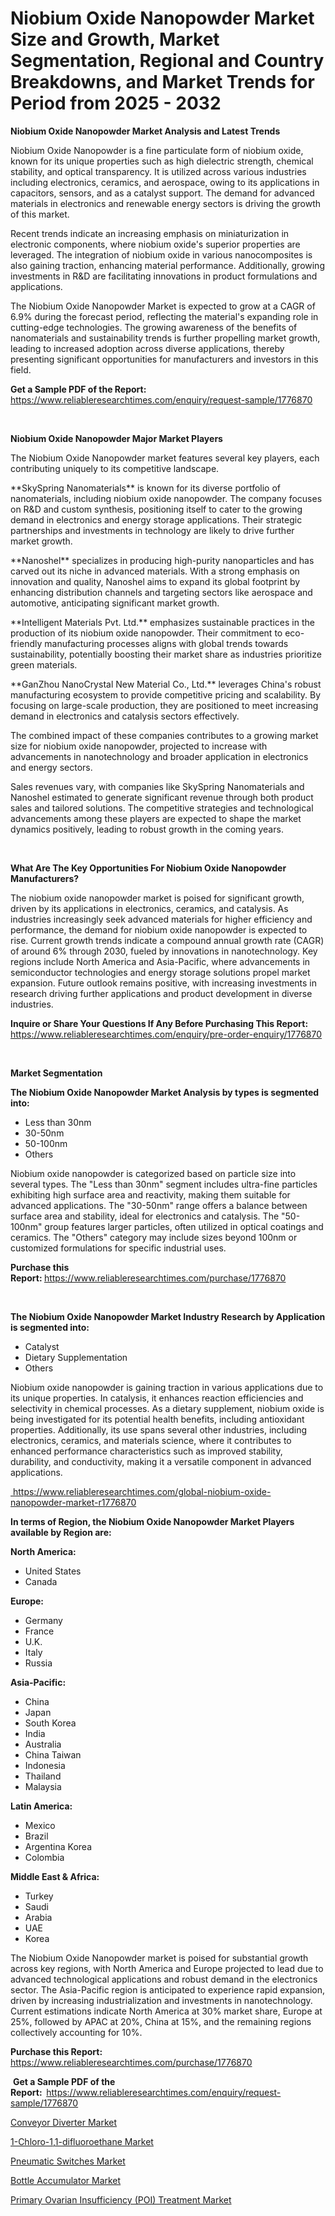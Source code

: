<p><h1>Niobium Oxide Nanopowder Market Size and Growth, Market Segmentation, Regional and Country Breakdowns, and Market Trends for Period from 2025 -  2032</h1></p><p><strong>Niobium Oxide Nanopowder Market Analysis and Latest Trends</strong></p>
<p><p>Niobium Oxide Nanopowder is a fine particulate form of niobium oxide, known for its unique properties such as high dielectric strength, chemical stability, and optical transparency. It is utilized across various industries including electronics, ceramics, and aerospace, owing to its applications in capacitors, sensors, and as a catalyst support. The demand for advanced materials in electronics and renewable energy sectors is driving the growth of this market.</p><p>Recent trends indicate an increasing emphasis on miniaturization in electronic components, where niobium oxide's superior properties are leveraged. The integration of niobium oxide in various nanocomposites is also gaining traction, enhancing material performance. Additionally, growing investments in R&D are facilitating innovations in product formulations and applications.</p><p>The Niobium Oxide Nanopowder Market is expected to grow at a CAGR of 6.9% during the forecast period, reflecting the material's expanding role in cutting-edge technologies. The growing awareness of the benefits of nanomaterials and sustainability trends is further propelling market growth, leading to increased adoption across diverse applications, thereby presenting significant opportunities for manufacturers and investors in this field.</p></p>
<p><strong>Get a Sample PDF of the Report:&nbsp;</strong> <a href="https://www.reliableresearchtimes.com/enquiry/request-sample/1776870?utm_campaign=2263&utm_medium=2&utm_source=Github&utm_content=ia&utm_term=25032025&utm_id=niobium-oxide-nanopowder">https://www.reliableresearchtimes.com/enquiry/request-sample/1776870</a></p>
<p>&nbsp;</p>
<p><strong>Niobium Oxide Nanopowder Major Market Players</strong></p>
<p><p>The Niobium Oxide Nanopowder market features several key players, each contributing uniquely to its competitive landscape.</p><p>**SkySpring Nanomaterials** is known for its diverse portfolio of nanomaterials, including niobium oxide nanopowder. The company focuses on R&D and custom synthesis, positioning itself to cater to the growing demand in electronics and energy storage applications. Their strategic partnerships and investments in technology are likely to drive further market growth.</p><p>**Nanoshel** specializes in producing high-purity nanoparticles and has carved out its niche in advanced materials. With a strong emphasis on innovation and quality, Nanoshel aims to expand its global footprint by enhancing distribution channels and targeting sectors like aerospace and automotive, anticipating significant market growth.</p><p>**Intelligent Materials Pvt. Ltd.** emphasizes sustainable practices in the production of its niobium oxide nanopowder. Their commitment to eco-friendly manufacturing processes aligns with global trends towards sustainability, potentially boosting their market share as industries prioritize green materials.</p><p>**GanZhou NanoCrystal New Material Co., Ltd.** leverages China's robust manufacturing ecosystem to provide competitive pricing and scalability. By focusing on large-scale production, they are positioned to meet increasing demand in electronics and catalysis sectors effectively.</p><p>The combined impact of these companies contributes to a growing market size for niobium oxide nanopowder, projected to increase with advancements in nanotechnology and broader application in electronics and energy sectors. </p><p>Sales revenues vary, with companies like SkySpring Nanomaterials and Nanoshel estimated to generate significant revenue through both product sales and tailored solutions. The competitive strategies and technological advancements among these players are expected to shape the market dynamics positively, leading to robust growth in the coming years.</p></p>
<p>&nbsp;</p>
<p><strong>What Are The Key Opportunities For Niobium Oxide Nanopowder Manufacturers?</strong></p>
<p><p>The niobium oxide nanopowder market is poised for significant growth, driven by its applications in electronics, ceramics, and catalysis. As industries increasingly seek advanced materials for higher efficiency and performance, the demand for niobium oxide nanopowder is expected to rise. Current growth trends indicate a compound annual growth rate (CAGR) of around 6% through 2030, fueled by innovations in nanotechnology. Key regions include North America and Asia-Pacific, where advancements in semiconductor technologies and energy storage solutions propel market expansion. Future outlook remains positive, with increasing investments in research driving further applications and product development in diverse industries.</p></p>
<p><strong>Inquire or Share Your Questions If Any Before Purchasing This Report:</strong> <a href="https://www.reliableresearchtimes.com/enquiry/pre-order-enquiry/1776870?utm_campaign=2263&utm_medium=2&utm_source=Github&utm_content=ia&utm_term=25032025&utm_id=niobium-oxide-nanopowder">https://www.reliableresearchtimes.com/enquiry/pre-order-enquiry/1776870</a></p>
<p>&nbsp;</p>
<p><strong>Market Segmentation</strong></p>
<p><strong>The Niobium Oxide Nanopowder Market Analysis by types is segmented into:</strong></p>
<p><ul><li>Less than 30nm</li><li>30-50nm</li><li>50-100nm</li><li>Others</li></ul></p>
<p><p>Niobium oxide nanopowder is categorized based on particle size into several types. The "Less than 30nm" segment includes ultra-fine particles exhibiting high surface area and reactivity, making them suitable for advanced applications. The "30-50nm" range offers a balance between surface area and stability, ideal for electronics and catalysis. The "50-100nm" group features larger particles, often utilized in optical coatings and ceramics. The "Others" category may include sizes beyond 100nm or customized formulations for specific industrial uses.</p></p>
<p><strong>Purchase this Report:&nbsp;</strong><a href="https://www.reliableresearchtimes.com/purchase/1776870?utm_campaign=2263&utm_medium=2&utm_source=Github&utm_content=ia&utm_term=25032025&utm_id=niobium-oxide-nanopowder">https://www.reliableresearchtimes.com/purchase/1776870</a></p>
<p>&nbsp;</p>
<p><strong>The Niobium Oxide Nanopowder Market Industry Research by Application is segmented into:</strong></p>
<p><ul><li>Catalyst</li><li>Dietary Supplementation</li><li>Others</li></ul></p>
<p><p>Niobium oxide nanopowder is gaining traction in various applications due to its unique properties. In catalysis, it enhances reaction efficiencies and selectivity in chemical processes. As a dietary supplement, niobium oxide is being investigated for its potential health benefits, including antioxidant properties. Additionally, its use spans several other industries, including electronics, ceramics, and materials science, where it contributes to enhanced performance characteristics such as improved stability, durability, and conductivity, making it a versatile component in advanced applications.</p></p>
<p><a href="https://www.reliableresearchtimes.com/global-niobium-oxide-nanopowder-market-r1776870?utm_campaign=2263&utm_medium=2&utm_source=Github&utm_content=ia&utm_term=25032025&utm_id=niobium-oxide-nanopowder">&nbsp;https://www.reliableresearchtimes.com/global-niobium-oxide-nanopowder-market-r1776870</a></p>
<p><strong>In terms of Region, the Niobium Oxide Nanopowder Market Players available by Region are:</strong></p>
<p>
    <p> <strong> North America: </strong>
        <ul>
            <li>United States</li>
            <li>Canada</li>
        </ul>
        </p> 
    <p> <strong> Europe: </strong>
        <ul>
            <li>Germany</li>
            <li>France</li>
            <li>U.K.</li>
            <li>Italy</li>
            <li>Russia</li>
        </ul>
        </p> 
    <p> <strong> Asia-Pacific: </strong>
        <ul>
            <li>China</li>
            <li>Japan</li>
            <li>South Korea</li>
            <li>India</li>
            <li>Australia</li>
            <li>China Taiwan</li>
            <li>Indonesia</li>
            <li>Thailand</li>
            <li>Malaysia</li>
        </ul>
        </p> 
    <p> <strong> Latin America: </strong>
        <ul>
            <li>Mexico</li>
            <li>Brazil</li>
            <li>Argentina Korea</li>
            <li>Colombia</li>
        </ul>
        </p> 
    <p> <strong> Middle East & Africa: </strong>
        <ul>
            <li>Turkey</li>
            <li>Saudi</li>
            <li>Arabia</li>
            <li>UAE</li>
            <li>Korea</li>
        </ul>
    </p>
    </p>
<p><p>The Niobium Oxide Nanopowder market is poised for substantial growth across key regions, with North America and Europe projected to lead due to advanced technological applications and robust demand in the electronics sector. The Asia-Pacific region is anticipated to experience rapid expansion, driven by increasing industrialization and investments in nanotechnology. Current estimations indicate North America at 30% market share, Europe at 25%, followed by APAC at 20%, China at 15%, and the remaining regions collectively accounting for 10%.</p></p>
<p><strong>Purchase this Report: </strong><a href="https://www.reliableresearchtimes.com/purchase/1776870?utm_campaign=2263&utm_medium=2&utm_source=Github&utm_content=ia&utm_term=25032025&utm_id=niobium-oxide-nanopowder">https://www.reliableresearchtimes.com/purchase/1776870</a></p>
<p>&nbsp;<strong>Get a Sample PDF of the Report:&nbsp;&nbsp;</strong><a href="https://www.reliableresearchtimes.com/enquiry/request-sample/1776870?utm_campaign=2263&utm_medium=2&utm_source=Github&utm_content=ia&utm_term=25032025&utm_id=niobium-oxide-nanopowder">https://www.reliableresearchtimes.com/enquiry/request-sample/1776870</a></p>
<p><strong></strong></p>
<p><p><a href="https://www.linkedin.com/pulse/conveyor-diverter-market-forecasted-from-2025-2032-expanding-j3dzf?utm_campaign=2263&utm_medium=2&utm_source=Github&utm_content=ia&utm_term=25032025&utm_id=niobium-oxide-nanopowder">Conveyor Diverter Market</a></p><p><a href="https://github.com/moroesarta/Market-Research-Report-List-1/blob/main/1-chloro-11-difluoroethane-market.md?utm_campaign=2263&utm_medium=2&utm_source=Github&utm_content=ia&utm_term=25032025&utm_id=niobium-oxide-nanopowder">1-Chloro-1,1-difluoroethane Market</a></p><p><a href="https://www.linkedin.com/pulse/detailed-report-thesize-dynamics-expected-growth-137-cagrof-oviuf?utm_campaign=2263&utm_medium=2&utm_source=Github&utm_content=ia&utm_term=25032025&utm_id=niobium-oxide-nanopowder">Pneumatic Switches Market</a></p><p><a href="https://www.linkedin.com/pulse/competitive-landscape-analysis-bottle-accumulator-market-9pybf?utm_campaign=2263&utm_medium=2&utm_source=Github&utm_content=ia&utm_term=25032025&utm_id=niobium-oxide-nanopowder">Bottle Accumulator Market</a></p><p><a href="https://github.com/sadaandilou/Market-Research-Report-List-1/blob/main/primary-ovarian-insufficiency-poi-treatment-market.md?utm_campaign=2263&utm_medium=2&utm_source=Github&utm_content=ia&utm_term=25032025&utm_id=niobium-oxide-nanopowder">Primary Ovarian Insufficiency (POI) Treatment Market</a></p></p>